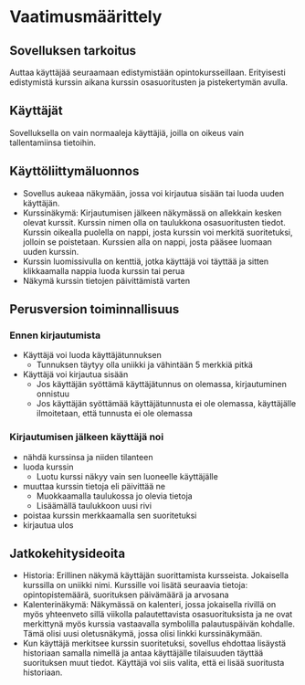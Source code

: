 # Vaatimusmäärittely

## Sovelluksen tarkoitus

Auttaa käyttäjää seuraamaan edistymistään opintokursseillaan. Erityisesti edistymistä kurssin aikana kurssin osasuoritusten ja pistekertymän
avulla.

## Käyttäjät

Sovelluksella on vain normaaleja käyttäjiä, joilla on oikeus vain tallentamiinsa tietoihin.

## Käyttöliittymäluonnos

- Sovellus aukeaa näkymään, jossa voi kirjautua sisään tai luoda uuden käyttäjän.
- Kurssinäkymä: Kirjautumisen jälkeen näkymässä on allekkain kesken olevat kurssit. Kurssin nimen olla on taulukkona osasuoritusten tiedot.
Kurssin oikealla puolella on nappi, josta kurssin voi merkitä suoritetuksi, jolloin se poistetaan. Kurssien alla on nappi, josta pääsee
luomaan uuden kurssin.
- Kurssin luomissivulla on kenttiä, jotka käyttäjä voi täyttää ja sitten klikkaamalla nappia luoda kurssin tai perua
- Näkymä kurssin tietojen päivittämistä varten

## Perusversion toiminnallisuus

### Ennen kirjautumista
- Käyttäjä voi luoda käyttäjätunnuksen
  - Tunnuksen täytyy olla uniikki ja vähintään 5 merkkiä pitkä
- Käyttäjä voi kirjautua sisään
  - Jos käyttäjän syöttämä käyttäjätunnus on olemassa, kirjautuminen onnistuu
  - Jos käyttäjän syöttämää käyttäjätunnusta ei ole olemassa, käyttäjälle ilmoitetaan, että tunnusta ei ole olemassa

### Kirjautumisen jälkeen käyttäjä noi
- nähdä kurssinsa ja niiden tilanteen
- luoda kurssin
  - Luotu kurssi näkyy vain sen luoneelle käyttäjälle
- muuttaa kurssin tietoja eli päivittää ne
  - Muokkaamalla taulukossa jo olevia tietoja
  - Lisäämällä taulukkoon uusi rivi
- poistaa kurssin merkkaamalla sen suoritetuksi
- kirjautua ulos

## Jatkokehitysideoita
- Historia: Erillinen näkymä käyttäjän suorittamista kursseista. Jokaisella kurssilla on uniikki nimi. Kurssille voi lisätä seuraavia
tietoja: opintopistemäärä, suorituksen päivämäärä ja arvosana
- Kalenterinäkymä: Näkymässä on kalenteri, jossa jokaisella rivillä on myös yhteenveto sillä viikolla palautettavista osasuorituksista
ja ne ovat merkittynä myös kurssia vastaavalla symbolilla palautuspäivän kohdalle. Tämä olisi uusi oletusnäkymä, jossa olisi linkki
kurssinäkymään.
- Kun käyttäjä merkitsee kurssin suoritetuksi, sovellus ehdottaa lisäystä historiaan samalla nimellä ja antaa käyttäjälle tilaisuuden
täyttää suorituksen muut tiedot. Käyttäjä voi siis valita, että ei lisää suoritusta historiaan.
